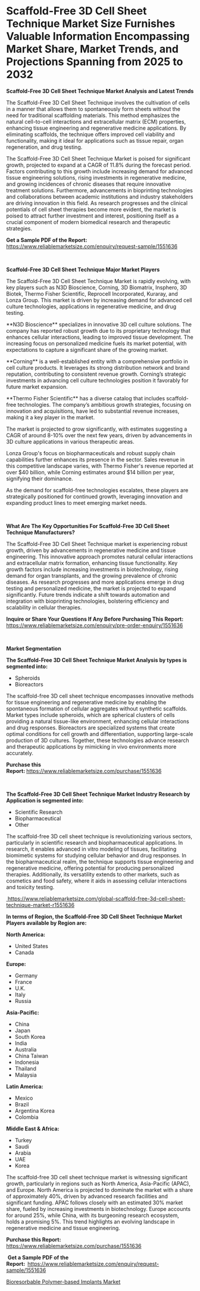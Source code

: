 <p><h1>Scaffold-Free 3D Cell Sheet Technique Market Size Furnishes Valuable Information Encompassing Market Share, Market Trends, and Projections Spanning from 2025 to 2032</h1></p><p><strong>Scaffold-Free 3D Cell Sheet Technique Market Analysis and Latest Trends</strong></p>
<p><p>The Scaffold-Free 3D Cell Sheet Technique involves the cultivation of cells in a manner that allows them to spontaneously form sheets without the need for traditional scaffolding materials. This method emphasizes the natural cell-to-cell interactions and extracellular matrix (ECM) properties, enhancing tissue engineering and regenerative medicine applications. By eliminating scaffolds, the technique offers improved cell viability and functionality, making it ideal for applications such as tissue repair, organ regeneration, and drug testing.</p><p>The Scaffold-Free 3D Cell Sheet Technique Market is poised for significant growth, projected to expand at a CAGR of 11.8% during the forecast period. Factors contributing to this growth include increasing demand for advanced tissue engineering solutions, rising investments in regenerative medicine, and growing incidences of chronic diseases that require innovative treatment solutions. Furthermore, advancements in bioprinting technologies and collaborations between academic institutions and industry stakeholders are driving innovation in this field. As research progresses and the clinical potentials of cell sheet therapies become more evident, the market is poised to attract further investment and interest, positioning itself as a crucial component of modern biomedical research and therapeutic strategies.</p></p>
<p><strong>Get a Sample PDF of the Report:&nbsp;</strong> <a href="https://www.reliablemarketsize.com/enquiry/request-sample/1551636?utm_campaign=3194&utm_medium=2&utm_source=Github&utm_content=ia&utm_term=04032025&utm_id=scaffold-free-3d-cell-sheet-technique">https://www.reliablemarketsize.com/enquiry/request-sample/1551636</a></p>
<p>&nbsp;</p>
<p><strong>Scaffold-Free 3D Cell Sheet Technique Major Market Players</strong></p>
<p><p>The Scaffold-Free 3D Cell Sheet Technique Market is rapidly evolving, with key players such as N3D Bioscience, Corning, 3D Biomatrix, Insphero, 3D Biotek, Thermo Fisher Scientific, Reprocell Incorporated, Kuraray, and Lonza Group. This market is driven by increasing demand for advanced cell culture technologies, applications in regenerative medicine, and drug testing.</p><p>**N3D Bioscience** specializes in innovative 3D cell culture solutions. The company has reported robust growth due to its proprietary technology that enhances cellular interactions, leading to improved tissue development. The increasing focus on personalized medicine fuels its market potential, with expectations to capture a significant share of the growing market.</p><p>**Corning** is a well-established entity with a comprehensive portfolio in cell culture products. It leverages its strong distribution network and brand reputation, contributing to consistent revenue growth. Corning’s strategic investments in advancing cell culture technologies position it favorably for future market expansion.</p><p>**Thermo Fisher Scientific** has a diverse catalog that includes scaffold-free technologies. The company’s ambitious growth strategies, focusing on innovation and acquisitions, have led to substantial revenue increases, making it a key player in the market.</p><p>The market is projected to grow significantly, with estimates suggesting a CAGR of around 8-10% over the next few years, driven by advancements in 3D culture applications in various therapeutic areas.</p><p>Lonza Group's focus on biopharmaceuticals and robust supply chain capabilities further enhances its presence in the sector. Sales revenue in this competitive landscape varies, with Thermo Fisher's revenue reported at over $40 billion, while Corning estimates around $14 billion per year, signifying their dominance.</p><p>As the demand for scaffold-free technologies escalates, these players are strategically positioned for continued growth, leveraging innovation and expanding product lines to meet emerging market needs.</p></p>
<p>&nbsp;</p>
<p><strong>What Are The Key Opportunities For Scaffold-Free 3D Cell Sheet Technique Manufacturers?</strong></p>
<p><p>The Scaffold-Free 3D Cell Sheet Technique market is experiencing robust growth, driven by advancements in regenerative medicine and tissue engineering. This innovative approach promotes natural cellular interactions and extracellular matrix formation, enhancing tissue functionality. Key growth factors include increasing investments in biotechnology, rising demand for organ transplants, and the growing prevalence of chronic diseases. As research progresses and more applications emerge in drug testing and personalized medicine, the market is projected to expand significantly. Future trends indicate a shift towards automation and integration with bioprinting technologies, bolstering efficiency and scalability in cellular therapies.</p></p>
<p><strong>Inquire or Share Your Questions If Any Before Purchasing This Report:</strong> <a href="https://www.reliablemarketsize.com/enquiry/pre-order-enquiry/1551636?utm_campaign=3194&utm_medium=2&utm_source=Github&utm_content=ia&utm_term=04032025&utm_id=scaffold-free-3d-cell-sheet-technique">https://www.reliablemarketsize.com/enquiry/pre-order-enquiry/1551636</a></p>
<p>&nbsp;</p>
<p><strong>Market Segmentation</strong></p>
<p><strong>The Scaffold-Free 3D Cell Sheet Technique Market Analysis by types is segmented into:</strong></p>
<p><ul><li>Spheroids</li><li>Bioreactors</li></ul></p>
<p><p>The scaffold-free 3D cell sheet technique encompasses innovative methods for tissue engineering and regenerative medicine by enabling the spontaneous formation of cellular aggregates without synthetic scaffolds. Market types include spheroids, which are spherical clusters of cells providing a natural tissue-like environment, enhancing cellular interactions and drug responses. Bioreactors are specialized systems that create optimal conditions for cell growth and differentiation, supporting large-scale production of 3D cultures. Together, these technologies advance research and therapeutic applications by mimicking in vivo environments more accurately.</p></p>
<p><strong>Purchase this Report:&nbsp;</strong><a href="https://www.reliablemarketsize.com/purchase/1551636?utm_campaign=3194&utm_medium=2&utm_source=Github&utm_content=ia&utm_term=04032025&utm_id=scaffold-free-3d-cell-sheet-technique">https://www.reliablemarketsize.com/purchase/1551636</a></p>
<p>&nbsp;</p>
<p><strong>The Scaffold-Free 3D Cell Sheet Technique Market Industry Research by Application is segmented into:</strong></p>
<p><ul><li>Scientific Research</li><li>Biopharmaceutical</li><li>Other</li></ul></p>
<p><p>The scaffold-free 3D cell sheet technique is revolutionizing various sectors, particularly in scientific research and biopharmaceutical applications. In research, it enables advanced in vitro modeling of tissues, facilitating biomimetic systems for studying cellular behavior and drug responses. In the biopharmaceutical realm, the technique supports tissue engineering and regenerative medicine, offering potential for producing personalized therapies. Additionally, its versatility extends to other markets, such as cosmetics and food safety, where it aids in assessing cellular interactions and toxicity testing.</p></p>
<p><a href="https://www.reliablemarketsize.com/global-scaffold-free-3d-cell-sheet-technique-market-r1551636?utm_campaign=3194&utm_medium=2&utm_source=Github&utm_content=ia&utm_term=04032025&utm_id=scaffold-free-3d-cell-sheet-technique">&nbsp;https://www.reliablemarketsize.com/global-scaffold-free-3d-cell-sheet-technique-market-r1551636</a></p>
<p><strong>In terms of Region, the Scaffold-Free 3D Cell Sheet Technique Market Players available by Region are:</strong></p>
<p>
    <p> <strong> North America: </strong>
        <ul>
            <li>United States</li>
            <li>Canada</li>
        </ul>
        </p> 
    <p> <strong> Europe: </strong>
        <ul>
            <li>Germany</li>
            <li>France</li>
            <li>U.K.</li>
            <li>Italy</li>
            <li>Russia</li>
        </ul>
        </p> 
    <p> <strong> Asia-Pacific: </strong>
        <ul>
            <li>China</li>
            <li>Japan</li>
            <li>South Korea</li>
            <li>India</li>
            <li>Australia</li>
            <li>China Taiwan</li>
            <li>Indonesia</li>
            <li>Thailand</li>
            <li>Malaysia</li>
        </ul>
        </p> 
    <p> <strong> Latin America: </strong>
        <ul>
            <li>Mexico</li>
            <li>Brazil</li>
            <li>Argentina Korea</li>
            <li>Colombia</li>
        </ul>
        </p> 
    <p> <strong> Middle East & Africa: </strong>
        <ul>
            <li>Turkey</li>
            <li>Saudi</li>
            <li>Arabia</li>
            <li>UAE</li>
            <li>Korea</li>
        </ul>
    </p>
    </p>
<p><p>The scaffold-free 3D cell sheet technique market is witnessing significant growth, particularly in regions such as North America, Asia-Pacific (APAC), and Europe. North America is projected to dominate the market with a share of approximately 40%, driven by advanced research facilities and significant funding. APAC follows closely with an estimated 30% market share, fueled by increasing investments in biotechnology. Europe accounts for around 25%, while China, with its burgeoning research ecosystem, holds a promising 5%. This trend highlights an evolving landscape in regenerative medicine and tissue engineering.</p></p>
<p><strong>Purchase this Report: </strong><a href="https://www.reliablemarketsize.com/purchase/1551636?utm_campaign=3194&utm_medium=2&utm_source=Github&utm_content=ia&utm_term=04032025&utm_id=scaffold-free-3d-cell-sheet-technique">https://www.reliablemarketsize.com/purchase/1551636</a></p>
<p>&nbsp;<strong>Get a Sample PDF of the Report:&nbsp;&nbsp;</strong><a href="https://www.reliablemarketsize.com/enquiry/request-sample/1551636?utm_campaign=3194&utm_medium=2&utm_source=Github&utm_content=ia&utm_term=04032025&utm_id=scaffold-free-3d-cell-sheet-technique">https://www.reliablemarketsize.com/enquiry/request-sample/1551636</a></p>
<p><strong></strong></p>
<p><p><a href="https://github.com/gunbybeahmg1/Market-Research-Report-List-1/blob/main/bioresorbable-polymer-based-implants-market.md?utm_campaign=3194&utm_medium=2&utm_source=Github&utm_content=ia&utm_term=04032025&utm_id=scaffold-free-3d-cell-sheet-technique">Bioresorbable Polymer-based Implants Market</a></p></p>